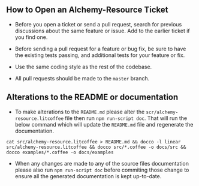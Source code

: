 ## How to Open an Alchemy-Resource Ticket

* Before you open a ticket or send a pull request, search for previous discussions about the same feature or issue. Add to the earlier ticket if you find one.

* Before sending a pull request for a feature or bug fix, be sure to have the existing tests passing, and additional tests for your feature or fix.

* Use the same coding style as the rest of the codebase.

* All pull requests should be made to the `master` branch.

## Alterations to the README or documentation

* To make alterations to the `README.md` please alter the `scr/alchemy-resource.litcoffee` file then run `npm run-script doc`.  That will run the below command which will update the `README.md` file and regenerate the documentation.  

```
cat src/alchemy-resource.litcoffee > README.md && docco -l linear src/alchemy-resource.litcoffee && docco src/*.coffee -o docs/src && docco examples/*.coffee -o docs/examples
```
* When any changes are made to any of the source files documentation please also run `npm run-script doc` before commiting those change to ensure all the generated documentation is kept up-to-date.

